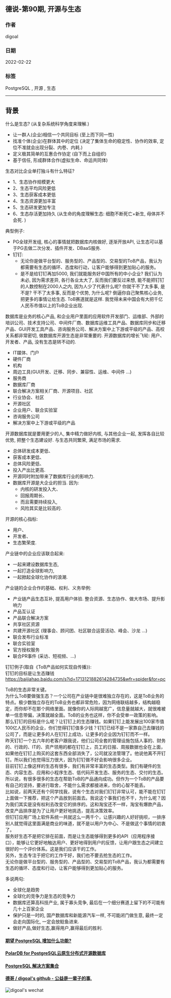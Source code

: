 ## 德说-第90期, 开源与生态     
                     
### 作者                          
digoal                                              
                                              
### 日期                                              
2022-02-22                                             
                                              
### 标签                                           
PostgreSQL , 开源 , 生态                
                                            
----                                            
                                            
## 背景   
什么是生态? (从复杂系统科学角度来理解.)   
- 让一群人(企业)相信一个共同目标  (至上而下同一性)   
- 找准个体(企业)在群体其中的定位 (决定了集体生命的稳定性、协作的效率, 定位不准就会出现分裂、内卷、内耗.)   
- 定义极其简单的互惠合作协定 (自下而上自组织)   
- 基于信任, 形成群体合作(虚拟生命、命运共同体)   
  
生态对比企业单打独斗有什么特征?  
- 1、生态协作规模更大  
- 2、生态平均风险更低  
- 3、生态获客成本更低  
- 4、生态资源更加丰富  
- 5、生态研发更加专注  
- 6、生态存活更加持久 (从生命的角度理解生态: 细胞不断死亡+新生, 母体并不会死. )  
  
典型例子:   
- PG全球开发组, 核心的事情就把数据库内核做好, 逐渐开放API, 让生态可以基于PG去做二次分发、插件开发、DBaaS服务.    
- 钉钉:   
    - 无论你是做平台型的、服务型的、产品型的、交易型的ToB产品，我认为都需要有生态的循环、态度和行动，让客户能够得到更加贴心的服务。  
    - 是不是给钉钉再加5000, 我们就能服务好中国所有的中小企业? 我们认为未必, 因为需求差异, 各行各业太大了, 反而我们要反过来想, 能不能把钉钉的人数控制在2000人之内, 因为人少了代表什么呢? 你就干不了太多事, 是不是? 干不了太多事, 反而是个优势, 为什么呢? 倒逼你自己聚焦核心业务, 把更多的事情让给生态. ToB赛道就是这样. 我觉得未来中国会有大把千亿人民币市值以上的ToB企业出现.  
  
数据库是业务的核心产品, 和企业用户里面的应用软件开发部门、运维部、外部的培训公司、技术支持公司、中间件厂商、数据库运维工具产品、数据库同步和迁移产品、GUI开发工具产品、咨询服务公司、解决方案中上下游或平级的产品、高校关系都非常密切, 做数据库开源生态是非常重要的. 开源数据库的增长飞轮: 用户、开发者、产品, 没有生态是转不动的.   
- IT媒体、门户  
- 硬件厂商   
- 机构   
- 周边工具(GUI开发、迁移、同步、兼容性、运维、中间件 ...)  
- 服务商  
- 数据库厂商   
- 联合解决方案相关厂商、开源项目、社区   
- 行业协会、社区   
- 开源社区   
- 企业用户、联合实验室   
- 咨询服务公司  
- 解决方案中上下游或平级的产品   
    
开源数据库就是要用更少的人, 集中精力做好内核, 与其他企业一起, 发挥各自比较优势, 把整个生态建设好. 与生态共同繁荣, 满足市场的需求.  
- 总体研发成本更低、  
- 获客成本更低、  
- 总体风险更低、  
- 投入产出比更高.   
- 开源同时附加带来了数据库行业的影响力.   
- 数据库开源是大企业的担当. 因为:  
    - 内核的研发投入大、  
    - 回报周期长、  
    - 而且需要持续投入,   
    - 风险其实是比较高的.  
  
开源的核心指标:   
- 用户、  
- 开发者、  
- 生态繁荣度.   
   
产业链中的企业应该联合起来:    
- 一起来建设数据库生态,   
- 一起打造全球影响力,   
- 一起掀起全球化协作的浪潮.    
  
产业链的企业合作的基础、权利、义务举例:   
- 产业链产品生态互补, 提高用户体验. 整合资源、生态协作、做大市场、提升影响力  
- 产品互认证  
- 产品联合解决方案  
- 共享社区资源  
- 共建开源社区 (理事会、顾问团、社区联合运营活动、峰会、沙龙 ...)  
- 联合发布行业标准  
- 联合实验室  
- 官方授权服务  
- 联合PR事件 (采访、短视频、...)   
  
  
钉钉例子(取自《ToB产品如何实现自传播》):   
钉钉的目标是让生态赚钱    
https://baijiahao.baidu.com/s?id=1713121882614284735&wfr=spider&for=pc  
  
ToB的生态非常关键。  
为什么ToB要做强生态？一个公司在产业链中是很难独立存在的，这是ToB业务的特点。极少数独立存在的ToB业务也都非常危险，因为网络联结越多，结构越稳定，而你却不在那个网络里面。就像你的人际网越宽广，信息量就越大，就很难被单一信息带偏，决策就越全面。ToB的业务也这样，你不会受单一政策的影响。  
那么钉钉的目标是什么呢？让钉钉上的生态赚钱。如果钉钉上能发展出100家市值100亿人民币的企业，你们觉得钉钉值多少钱？钉钉已经不是一家靠自己去赚钱的公司了，而是让更多的人在钉钉上成功，让更多的企业因为钉钉而不一样。  
昨天钉钉一个五六年的老客户跟我说，他们公司全套的管理设施包括人事的、财务的、行政的、IT的、资产领用的都在钉钉上，员工的日报、周报数据也全在上面，如果他在钉钉上购买的这套东西全部消失了，公司就没法管理了。他说他离不开钉钉。所以我们也觉得压力很大，因为钉钉做不好会影响很多企业。  
目前钉钉上像这样的生态有很多，我们有非常丰富的生态类型。我们有硬件的生态、内容生态、应用和小程序生态、低代码开发生态、服务的生态、交付的生态。  
所以说，有很多很多的生态在帮助ToB的产品通向成功。但作为一个ToB的产品要有自己的坚持，要进行取舍，不能什么需求都接进来，你的心智不能丢。  
比如说，前两天还有个同学找我，说有个生态对我们钉钉非常认可，能不能在钉钉上面做一下推荐，把这个产品放到前面去。我说这个事我们也不干，为什么呢？因为我们其实是没有权利去改变它的排序的。这和淘宝还不一样，淘宝有爆款产品，改变产品排序是为了让用户更好地挑选，提高决策效率。  
但钉钉应用广场上软件系统一共就这么一两千个，让感兴趣的人好好挑呗，一排序别人就觉得这里面满是商业的味道，就不是以用户为中心、不是做这个事情的初衷了。  
服务好生态不是把它排在前面，而是让生态能够得到更多的API（应用程序接口），能够让它更好地触达用户、更好地得到用户的反馈，让用户跟生态之间建立很好的一个评价体系。这是我们应该干的工作。  
另外，生态专注于把它的工作干好，我们也不要去抢生态的工作。  
无论你是做平台型的、服务型的、产品型的、交易型的ToB产品，我认为都需要有生态的循环、态度和行动，让客户能够得到更加贴心的服务。  
  
多说两句:   
- 全球化是趋势
- 全球化的竞争力是生态的竞争力
- 数据库还算高科技产业, 属于寡头竞争, 最后在一个细分赛道上留下的不可能有几十上百家企业
- 保护只是一时的, 国产数据库和新能源汽车一样, 不可能闭门做生意, 最终一定会走向国际化, 一定会放鲶鱼进来. 
- 做好产品,做好生态,赢得用户,赢得最后的胜利.
  
  
  
#### [期望 PostgreSQL 增加什么功能?](https://github.com/digoal/blog/issues/76 "269ac3d1c492e938c0191101c7238216")
  
  
#### [PolarDB for PostgreSQL云原生分布式开源数据库](https://github.com/ApsaraDB/PolarDB-for-PostgreSQL "57258f76c37864c6e6d23383d05714ea")
  
  
#### [PostgreSQL 解决方案集合](https://yq.aliyun.com/topic/118 "40cff096e9ed7122c512b35d8561d9c8")
  
  
#### [德哥 / digoal's github - 公益是一辈子的事.](https://github.com/digoal/blog/blob/master/README.md "22709685feb7cab07d30f30387f0a9ae")
  
  
![digoal's wechat](../pic/digoal_weixin.jpg "f7ad92eeba24523fd47a6e1a0e691b59")
  
